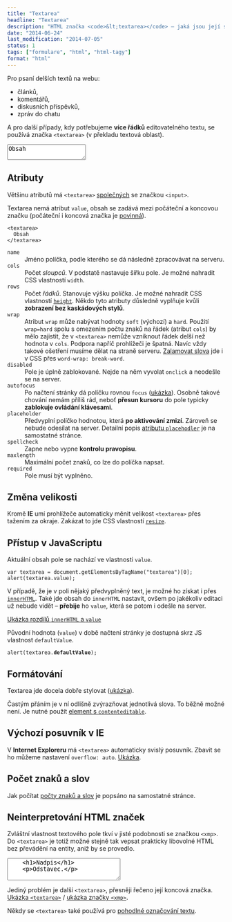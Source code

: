 ```yaml
---
title: "Textarea"
headline: "Textarea"
description: "HTML značka <code>&lt;textarea></code> – jaká jsou její specifika."
date: "2014-06-24"
last_modification: "2014-07-05"
status: 1
tags: ["formulare", "html", "html-tagy"]
format: "html"
---
```


<p>Pro psaní delších textů na webu:</p>

<ul>
  <li>článků,</li>
  <li>komentářů,</li>
  <li>diskusních příspěvků,</li>
  <li>zpráv do chatu</li>
</ul>

<p>A pro další případy, kdy potřebujeme <b>více řádků</b> editovatelného textu, se používá značka <code>&lt;textarea></code> (v překladu textová oblast).</p>

<div class="live">
  <textarea>Obsah</textarea>
</div>


<h2 id="atributy">Atributy</h2>

<p>Většinu atributů má <code>&lt;textarea></code> <a href="/input#obecne-atributy">společných</a> se značkou <code>&lt;input></code>.</p>

<p>Textarea nemá atribut <code>value</code>, obsah se zadává mezi počáteční a koncovou značku (počáteční i koncová značka je <a href="/html-znacky#povinne">povinná</a>).</p>

<pre><code>&lt;textarea>
  Obsah
&lt;/textarea></code></pre>


<dl>
  <dt id="name"><code>name</code></dt>
  <dd>Jméno políčka, podle kterého se dá následně zpracovávat na serveru.</dd>
  
  <dt id="cols"><code>cols</code></dt>
  <dd>Počet <i>sloupců</i>. V podstatě nastavuje šířku pole. Je možné nahradit CSS vlastností <code>width</code>.</dd>
  
  <dt id="rows"><code>rows</code></dt>
  <dd>Počet <i>řádků</i>. Stanovuje výšku políčka. Je možné nahradit CSS vlastností <a href="/height"><code>height</code></a>. Někdo tyto atributy důsledně vyplňuje kvůli <b>zobrazení bez kaskádových stylů</b>.</dd>  
  
  <dt id="wrap"><code>wrap</code></dt>
  <dd>Atribut <code>wrap</code> může nabývat hodnoty <code>soft</code> (výchozí) a <code>hard</code>. Použití <code>wrap=hard</code> spolu s omezením počtu znaků na řádek (atribut <code>cols</code>) by mělo zajistit, že v <code>&lt;textarea></code> nemůže vzniknout řádek delší než hodnota v <code>cols</code>. Podpora napříč prohlížeči je špatná. Navíc vždy takové ošetření musíme dělat na straně serveru. <a href="/zalamovani-slov">Zalamovat slova</a> jde i v CSS přes <code>word-wrap: break-word</code>.</dd>    
  
  <dt id="disabled"><code>disabled</code></dt>
  <dd>Pole je úplně zablokované. Nejde na něm vyvolat <code>onclick</code> a neodešle se na server.</dd>  
  
  <dt id="autofocus"><code>autofocus</code></dt>
  <dd>Po načtení stránky dá políčku rovnou <code>focus</code> (<a href="https://kod.djpw.cz/zbeb">ukázka</a>). Osobně takové chování nemám příliš rád, neboť <b>přesun kursoru</b> do pole typicky <b>zablokuje ovládání klávesami</b>.</dd>  
  
  <dt id="placeholder"><code>placeholder</code></dt>
  <dd>Předvyplní políčko hodnotou, která <b>po aktivování zmizí</b>. Zároveň se nebude odesílat na server. Detailní popis <a href="/placeholder">atributu <code>placehodler</code></a> je na samostatné stránce.</dd>  
  
  <dt id="spellcheck"><code>spellcheck</code></dt>
  <dd>Zapne nebo vypne <b>kontrolu pravopisu</b>.</dd>   
  
  <dt id="maxlength"><code>maxlength</code></dt>
  <dd>Maximální počet znaků, co lze do políčka napsat.</dd>
  
  <dt id="required"><code>required</code></dt>
  <dd>Pole musí být vyplněno.</dd>  
</dl>



<h2 id="zmena-velikosti">Změna velikosti</h2>

<p>Kromě <b>IE</b> umí prohlížeče automaticky měnit velikost <code>&lt;textarea></code> přes tažením za okraje. Zakázat to jde CSS vlastností <a href="/resize"><code>resize</code></a>.</p>

<h2 id="js">Přístup v JavaScriptu</h2>

<p>Aktuální obsah pole se nachází ve vlastnosti <code>value</code>.</p>

<pre><code>var textarea = document.getElementsByTagName("textarea")[0];
alert(textarea.value);</code></pre>

<p>V případě, že je v poli nějaký předvyplněný text, je možné ho získat i přes <a href="/innerhtml"><code>innerHTML</code></a>. Také jde obsah do <code>innerHTML</code> nastavit, ovšem po jakékoliv editaci už nebude vidět – <b>přebije</b> ho <code>value</code>, která se potom i odešle na server.</p>

<p><a href="https://kod.djpw.cz/bceb">Ukázka rozdílů <code>innerHTML</code> a <code>value</code></a></p>

<p>Původní hodnota (<code>value</code>) v době načtení stránky je dostupná skrz JS vlastnost <code>defaultValue</code>.</p>

<pre><code>alert(textarea.<b>defaultValue</b>);</code></pre>



<h2 id="formatovani">Formátování</h2>

<p>Textarea jde docela dobře stylovat (<a href="https://kod.djpw.cz/fceb">ukázka</a>).</p>

<p>Častým přáním je v ní odlišně zvýrazňovat jednotlivá slova. To běžně možné není. Je nutné použít <a href="/vlastni-wysiwyg">element s <code>contenteditable</code></a>.</p>


<h2 id="vychozi-posuvnik">Výchozí posuvník v IE</h2>

<p>V <b>Internet Exploreru</b> má <code>&lt;textarea></code> automaticky svislý posuvník. Zbavit se ho můžeme nastavení <code>overflow: auto</code>. <a href="https://kod.djpw.cz/cceb">Ukázka</a>.</p>


<h2 id="pocet-znaku">Počet znaků a slov</h2>

<p>Jak počítat <a href="/pocet-znaku">počty znaků a slov</a> je popsáno na samostatné stránce.</p>


<h2 id="neinterpretovani-html">Neinterpretování HTML značek</h2>

<p>Zvláštní vlastnost textového pole tkví v jisté podobnosti se značkou <code>&lt;xmp></code>. Do <code>&lt;textarea></code> je totiž možné stejně tak vepsat prakticky libovolné HTML bez převádění na entity, aniž by se provedlo.</p>

<div class="live">
  <textarea name="" id="" cols="30" rows="3">
    <h1>Nadpis</h1>
    <p>Odstavec.</p>
  </textarea>
</div>

<p>Jediný problém je další <code>&lt;textarea></code>, přesněji řečeno její koncová značka. <a href="https://kod.djpw.cz/dceb">Ukázka <code>&lt;textarea></code></a> / <a href="https://kod.djpw.cz/eceb">ukázka značky <code>&lt;xmp></code></a>.</p>

<p>Někdy se <code>&lt;textarea></code> také používá pro <a href="/oznaceni-textu">pohodlné označování textu</a>.</p>